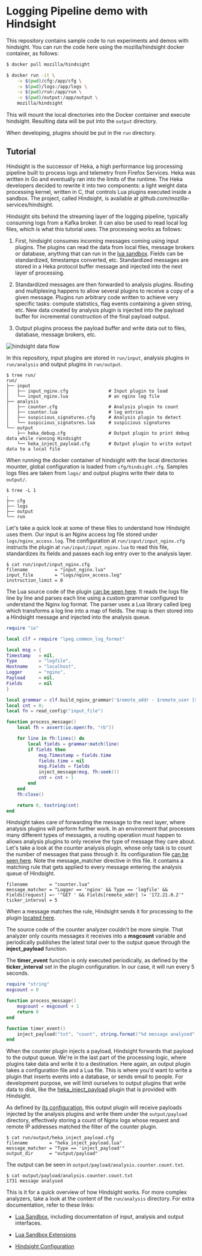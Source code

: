 # Logging Pipeline demo with Hindsight

This repository contains sample code to run experiments and demos with
hindsight. You can run the code here using the mozilla/hindsight docker
container, as follows:

```bash
$ docker pull mozilla/hindsight

$ docker run -it \
    -v $(pwd)/cfg:/app/cfg \
    -v $(pwd)/logs:/app/logs \
    -v $(pwd)/run:/app/run \
    -v $(pwd)/output:/app/output \
    mozilla/hindsight
```

This will mount the local directories into the Docker container and execute
hindsight. Resulting data will be put into the `output` directory.

When developing, plugins should be put in the `run` directory.

## Tutorial

Hindsight is the successor of Heka, a high performance log processing pipeline
built to process logs and telemetry from Firefox Services. Heka was written in
Go and eventually ran into the limits of the runtime. The Heka developers
decided to rewrite it into two components: a light weight data processing kernel,
written in C, that controls Lua plugins executed inside a sandbox. The project,
called Hindsight, is available at github.com/mozilla-services/hindsight.

Hindsight sits behind the streaming layer of the logging pipeline, typically
consuming logs from a Kafka broker. It can also be used to read local log files,
which is what this tutorial uses. The processing works as follows:

1. First, hindsight consumes incoming messages coming using input plugins.
   The plugins can read the data from local files, message brokers or database,
   anything that can run in the [lua
   sandbox](http://mozilla-services.github.io/lua_sandbox/heka/input.html).
   Fields can be standardized, timestamps converted, etc. Standardized messages
   are stored in a Heka protocol buffer message and injected into the next
   layer of processing.

2. Standardized messages are then forwarded to analysis plugins. Routing and
   multiplexing happens to allow several plugins to receive a copy of a given
   message. Plugins run arbitrary code written to achieve very specific tasks:
   compute statistics, flag events containing a given string, etc. New data
   created by analysis plugin is injected into the payload buffer for
   incremental construction of the final payload output.

3. Output plugins process the payload buffer and write data out to files,
   database, message brokers, etc.

![hindsight data flow](https://raw.githubusercontent.com/mozilla-services/hindsight/master/docs/hindsight_data_flow.png)

In this repository, input plugins are stored in `run/input`, analysis plugins in
`run/analysis` and output plugins in `run/output`.

```
$ tree run/
run/
├── input
│   ├── input_nginx.cfg               # Input plugin to load
│   └── input_nginx.lua               # an nginx log file
├── analysis
│   ├── counter.cfg                   # Analysis plugin to count
│   ├── counter.lua                   # log entries
│   ├── suspicious_signatures.cfg     # Analysis plugin to detect
│   └── suspicious_signatures.lua     # suspicious signatures
└── output
    ├── heka_debug.cfg                # Output plugin to print debug data while running Hindsight
    └── heka_inject_payload.cfg       # Output plugin to write output data to a local file
```

When running the docker container of hindsight with the local directories
mounter, global configuration is loaded from `cfg/hindsight.cfg`. Samples logs
files are taken from `logs/` and output plugins write their data to `output/`.

```
$ tree -L 1
.
├── cfg
├── logs
├── output
└── run
```

Let's take a quick look at some of these files to understand how Hindsight uses
them. Our input is an Nginx access log file stored under `logs/nginx_access.log`.
The configuration at `run/input/input_nginx.cfg` instructs the plugin at
`run/input/input_nginx.lua` to read this file, standardizes its fields and
passes each log entry over to the analysis layer.

```
$ cat run/input/input_nginx.cfg 
filename          = "input_nginx.lua"
input_file        = "logs/nginx_access.log"
instruction_limit = 0
```

The Lua source code of the plugin [can be seen here](https://github.com/Securing-DevOps/logging-pipeline/blob/master/run/input/input_nginx.lua).
It reads the logs file line by line and parses each line using a custom grammar
configured to understand the Nginx log format. The parser uses a Lua library
called lpeg which transforms a log line into a map of fields. The map is then
stored into a Hindsight message and injected into the analysis queue.

```lua
require "io"

local clf = require "lpeg.common_log_format"

local msg = {
Timestamp   = nil,
Type        = "logfile",
Hostname    = "localhost",
Logger      = "nginx",
Payload     = nil,
Fields      = nil
}

local grammar = clf.build_nginx_grammar('$remote_addr - $remote_user [$time_local] "$request" $status $body_bytes_sent "$http_referer" "$http_user_agent"')
local cnt = 0;
local fn = read_config("input_file")

function process_message()
    local fh = assert(io.open(fn, "rb"))

    for line in fh:lines() do
        local fields = grammar:match(line)
        if fields then
            msg.Timestamp = fields.time
            fields.time = nil
            msg.Fields = fields
            inject_message(msg, fh:seek())
            cnt = cnt + 1
        end
    end
    fh:close()

    return 0, tostring(cnt)
end
```

Hindsight takes care of forwarding the message to the next layer, where analysis
plugins will perform further work. In an environment that processes many
different types of messages, a routing operation must happen to allows analysis
plugins to only receive the type of message they care about. Let's take a look
at the counter analysis plugin, whose only task is to count the number of
messages that pass through it. Its configuration file [can be seen
here](https://github.com/Securing-DevOps/logging-pipeline/blob/master/run/analysis/counter.cfg).
Note the message_matcher directive in this file. It contains a matching rule that
gets applied to every message entering the analysis queue of Hindsight.

```
filename        = "counter.lua"
message_matcher = "Logger == 'nginx' && Type == 'logfile' && Fields[request] =~ '^GET ' && Fields[remote_addr] != '172.21.0.2'"
ticker_interval = 5
```

When a message matches the rule, Hindsight sends it for processing to the plugin
[located
here](https://github.com/Securing-DevOps/logging-pipeline/blob/master/run/analysis/counter.lua).

The source code of the counter analyzer couldn't be more simple. That analyzer
only counts messages it receives into a **msgcount** variable and periodically
publishes the latest total over to the output queue through the
**inject_payload** function.

The **timer_event** function is only executed periodically, as defined by
the **ticker_interval** set in the plugin configuration. In our case, it will
run every 5 seconds.

```lua
require "string"
msgcount = 0

function process_message()
    msgcount = msgcount + 1
    return 0
end

function timer_event()
    inject_payload("txt", "count", string.format("%d message analysed", msgcount))
end
```

When the counter plugin injects a payload, Hindsight forwards that payload to
the output queue. We're in the last part of the processing logic, where plugins
take data and write it to a destination. Here again, an output plugin takes a
configuration file and a Lua file. This is where you'd want to write a plugin
that inserts events into a database, or sends email to people. For development
purpose, we will limit ourselves to output plugins that write data to disk, like
the
[heka_inject_payload](https://mozilla-services.github.io/lua_sandbox_extensions/heka/sandboxes/heka/output/heka_inject_payload.html)
plugin that is provided with Hindsight. 

As defined by [its configuration](https://github.com/Securing-DevOps/logging-pipeline/blob/master/run/output/heka_inject_payload.cfg),
this output plugin will receive payloads injected by the analysis plugins and
write them under the `output/payload` directory, effectively storing a count of
Nginx logs whose request and remote IP addresses matched the filter of the
counter plugin.

```
$ cat run/output/heka_inject_payload.cfg 
filename        = "heka_inject_payload.lua"
message_matcher = "Type == 'inject_payload'"
output_dir      = "output/payload"
```

The output can be seen in `output/payload/analysis.counter.count.txt`.
```
$ cat output/payload/analysis.counter.count.txt 
1731 message analysed
```

This is it for a quick overview of how Hindsight works. For more complex
analyzers, take a look at the content of the `run/analysis` directory. For extra
documentation, refer to these links:

* [Lua Sandbox](http://mozilla-services.github.io/lua_sandbox/index.html),
  including documentation of input, analysis and output interfaces.

* [Lua Sandbox Extensions](https://mozilla-services.github.io/lua_sandbox_extensions/index.html)

* [Hindsight Configuration](https://github.com/mozilla-services/hindsight/blob/master/docs/configuration.md)
